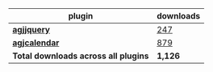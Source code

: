 plugin|downloads
------|----------
[**agjjquery**](https://www.npmjs.com/package/agjjquery)|[247](https://www.npmjs.com/package/agjjquery)
[**agjcalendar**](https://www.npmjs.com/package/agjcalendar)|[879](https://www.npmjs.com/package/agjcalendar)
**Total downloads across all plugins**|**1,126**
